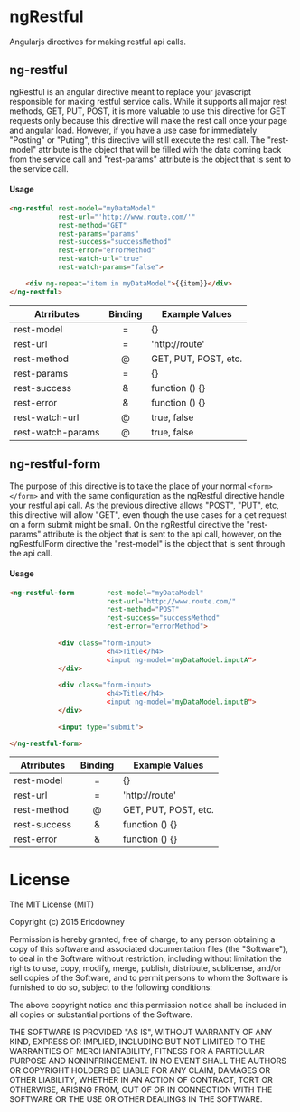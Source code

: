 # ngRestful
Angularjs directives for making restful api calls.

## ng-restful

ngRestful is an angular directive meant to replace your javascript responsible for making restful service calls.  While it supports all major rest methods, GET, PUT, POST, it is more valuable to use this directive for GET requests only because this directive will make the rest call once your page and angular load.  However, if you have a use case for immediately "Posting" or "Puting", this directive will still execute the rest call.  The "rest-model" attribute is the object that will be filled with the data coming back from the service call and "rest-params" attribute is the object that is sent to the service call.

#### Usage
```html
<ng-restful rest-model="myDataModel"
            rest-url="'http://www.route.com/'"
            rest-method="GET"
            rest-params="params"
            rest-success="successMethod"
            rest-error="errorMethod"
            rest-watch-url="true"
            rest-watch-params="false">

    <div ng-repeat="item in myDataModel">{{item}}</div>
</ng-restful>
```

| Atrributes        | Binding | Example Values          |
|-------------------|:-------:|-------------------------|
| rest-model        | =       | {}                      |
| rest-url          | =       | 'http://route'          |
| rest-method       | @       | GET, PUT, POST, etc.    |
| rest-params       | =       | {}                      |
| rest-success      | &       | function () {}          |
| rest-error        | &       | function () {}          |
| rest-watch-url    | @       | true, false             |
| rest-watch-params | @       | true, false             |

## ng-restful-form

The purpose of this directive is to take the place of your normal ```<form></form>``` and with the same configuration as the ngRestful directive handle your restful api call. As the previous directive allows "POST", "PUT", etc, this directive will allow "GET", even though the use cases for a get request on a form submit might be small.  On the ngRestful directive the "rest-params" attribute is the object that is sent to the api call, however, on the ngRestfulForm directive the "rest-model" is the object that is sent through the api call.

#### Usage

```html
<ng-restful-form        rest-model="myDataModel"
                        rest-url="http://www.route.com/"
                        rest-method="POST"
                        rest-success="successMethod"
                        rest-error="errorMethod">
                        
            <div class="form-input>
                        <h4>Title</h4>
                        <input ng-model="myDataModel.inputA">
            </div>
            
            <div class="form-input>
                        <h4>Title</h4>
                        <input ng-model="myDataModel.inputB">
            </div>
            
            <input type="submit">

</ng-restful-form>
```

| Atrributes        | Binding | Example Values          |
|-------------------|:-------:|-------------------------|
| rest-model        | =       | {}                      |
| rest-url          | =       | 'http://route'          |
| rest-method       | @       | GET, PUT, POST, etc.    |
| rest-success      | &       | function () {}          |
| rest-error        | &       | function () {}          |


# License

The MIT License (MIT)

Copyright (c) 2015 Ericdowney

Permission is hereby granted, free of charge, to any person obtaining a copy
of this software and associated documentation files (the "Software"), to deal
in the Software without restriction, including without limitation the rights
to use, copy, modify, merge, publish, distribute, sublicense, and/or sell
copies of the Software, and to permit persons to whom the Software is
furnished to do so, subject to the following conditions:

The above copyright notice and this permission notice shall be included in all
copies or substantial portions of the Software.

THE SOFTWARE IS PROVIDED "AS IS", WITHOUT WARRANTY OF ANY KIND, EXPRESS OR
IMPLIED, INCLUDING BUT NOT LIMITED TO THE WARRANTIES OF MERCHANTABILITY,
FITNESS FOR A PARTICULAR PURPOSE AND NONINFRINGEMENT. IN NO EVENT SHALL THE
AUTHORS OR COPYRIGHT HOLDERS BE LIABLE FOR ANY CLAIM, DAMAGES OR OTHER
LIABILITY, WHETHER IN AN ACTION OF CONTRACT, TORT OR OTHERWISE, ARISING FROM,
OUT OF OR IN CONNECTION WITH THE SOFTWARE OR THE USE OR OTHER DEALINGS IN THE
SOFTWARE.
